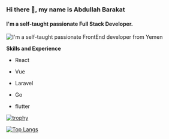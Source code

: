 ### Hi there 👋, my name is Abdullah Barakat
#### I'm a self-taught passionate Full Stack Developer.
![I'm a self-taught passionate FrontEnd developer from Yemen](https://media.licdn.com/dms/image/C4D1BAQFXhfCzmQPaYA/company-background_10000/0/1598978682946/hello_world_here_cover?e=2147483647&v=beta&t=RLhxmi91lNCJnwQ0x29TKp9a6ist8oDFNOu0dkDwobQ)

**Skills and Experience**

- React

- Vue

- Laravel

- Go

- flutter






[![trophy](https://github-profile-trophy.vercel.app/?username=snacomds)](https://github.com/ryo-ma/github-profile-trophy)

[![Top Langs](https://github-readme-stats.vercel.app/api/top-langs/?username=snacomds)](https://github.com/anuraghazra/github-readme-stats)

